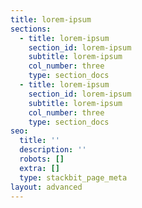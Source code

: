 ```yaml
---
title: lorem-ipsum
sections:
  - title: lorem-ipsum
    section_id: lorem-ipsum
    subtitle: lorem-ipsum
    col_number: three
    type: section_docs
  - title: lorem-ipsum
    section_id: lorem-ipsum
    subtitle: lorem-ipsum
    col_number: three
    type: section_docs
seo:
  title: ''
  description: ''
  robots: []
  extra: []
  type: stackbit_page_meta
layout: advanced
---
```

